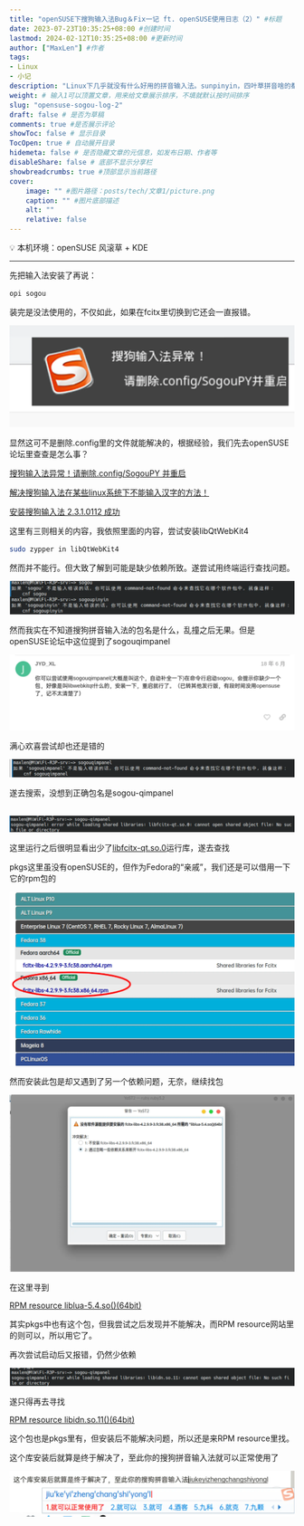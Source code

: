 ```yaml
---
title: "openSUSE下搜狗输入法Bug＆Fix一记 ft. openSUSE使用日志（2）" #标题
date: 2023-07-23T10:35:25+08:00 #创建时间
lastmod: 2024-02-12T10:35:25+08:00 #更新时间
author: ["MaxLen"] #作者
tags: 
- Linux
- 小记
description: "Linux下几乎就没有什么好用的拼音输入法。sunpinyin，四叶草拼音啥的都试过，还是种种不舒畅。最后想到搜狗输入法，然而这货想在openSUSE下正常使用可还得花点功夫。并且解决方法还比较“偏僻”，这是我的解决思路和经验，估计能对你起到一些帮助" #描述
weight: # 输入1可以顶置文章，用来给文章展示排序，不填就默认按时间排序
slug: "opensuse-sogou-log-2"
draft: false # 是否为草稿
comments: true #是否展示评论
showToc: false # 显示目录
TocOpen: true # 自动展开目录
hidemeta: false # 是否隐藏文章的元信息，如发布日期、作者等
disableShare: false # 底部不显示分享栏
showbreadcrumbs: true #顶部显示当前路径
cover:
    image: "" #图片路径：posts/tech/文章1/picture.png
    caption: "" #图片底部描述
    alt: ""
    relative: false
---
```


<aside>
💡 本机环境：openSUSE 风滚草 + KDE

</aside>

---

先把输入法安装了再说：

```bash
opi sogou
```

装完是没法使用的，不仅如此，如果在fcitx里切换到它还会一直报错。

![image](https://github.com/maxlen727/picx-images-hosting/raw/master/image.5cmn11yxcvs0.webp)

显然这可不是删除.config里的文件就能解决的，根据经验，我们先去openSUSE论坛里查查是怎么事？

[搜狗输入法异常！请删除.config/SogouPY 并重启](https://forum.suse.org.cn/t/topic/10208/3)

[解决搜狗输入法在某些linux系统下不能输入汉字的方法！](https://forum.suse.org.cn/t/linux/4773)

[安装搜狗输入法 2.3.1.0112 成功](https://forum.suse.org.cn/t/topic/12467)

这里有三则相关的内容，我依照里面的内容，尝试安装libQtWebKit4

```bash
sudo zypper in libQtWebKit4
```

然而并不能行。但大致了解到可能是缺少依赖所致。遂尝试用终端运行查找问题。

![image](https://github.com/maxlen727/picx-images-hosting/raw/master/image.sqvg1yyiw2o.webp)

然而我实在不知道搜狗拼音输入法的包名是什么，乱撞之后无果。但是openSUSE论坛中这位提到了sogouqimpanel

![image](https://github.com/maxlen727/picx-images-hosting/raw/master/image.2m0f6cn4pf80.webp)

满心欢喜尝试却也还是错的

![image](https://github.com/maxlen727/picx-images-hosting/raw/master/image.t3vchll5bnk.webp)

遂去搜索，没想到正确包名是sogou-qimpanel

    ![image](https://github.com/maxlen727/picx-images-hosting/raw/master/image.6pvvltu7dy80.webp)

这里运行之后很明显看出少了[libfcitx-qt.so.0](https://pkgs.org/download/libfcitx-qt.so.0()(64bit))运行库，遂去查找

pkgs这里虽没有openSUSE的，但作为Fedora的“亲戚”，我们还是可以借用一下它的rpm包的

![image](https://github.com/maxlen727/picx-images-hosting/raw/master/image.2wzczg9j7w60.webp)

然而安装此包是却又遇到了另一个依赖问题，无奈，继续找包

![image](https://github.com/maxlen727/picx-images-hosting/raw/master/image.74efcn9olx80.webp)

在这里寻到

[RPM resource liblua-5.4.so()(64bit)](https://rpmfind.net/linux/rpm2html/search.php?query=liblua-5.4.so()(64bit))

其实pkgs中也有这个包，但我尝试之后发现并不能解决，而RPM resource网站里的则可以，所以用它了。

再次尝试启动后又报错，仍然少依赖

![image](https://github.com/maxlen727/picx-images-hosting/raw/master/image.69vv34ugnu80.webp)

遂只得再去寻找

[RPM resource libidn.so.11()(64bit)](https://rpmfind.net/linux/rpm2html/search.php?query=libidn.so.11()(64bit))

这个包也是pkgs里有，但安装后不能解决问题，所以还是来RPM resource里找。

这个库安装后就算是终于解决了，至此你的搜狗拼音输入法就可以正常使用了

![image](https://github.com/maxlen727/picx-images-hosting/raw/master/image.63vfts8rg9o0.webp)
